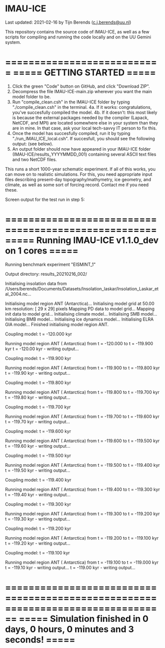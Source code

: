 # IMAU-ICE

Last updated: 2021-02-16 by Tijn Berends (c.j.berends@uu.nl)

This repository contains the source code of IMAU-ICE, as well as a few scripts for compiling and running the code locally and on the UU Gemini system.

===========================
===== GETTING STARTED =====
===========================

1.  Click the green "Code" button on GitHub, and click "Download ZIP".
2.  Decompress the file IMAU-ICE-main.zip wherever you want the main model folder to be.
3.  Run "compile_clean.csh" in the IMAU-ICE folder by typing "./compile_clean.csh" in the terminal.
4a. If it works: congratulations, you've succesfully compiled the model.
4b. If it doesn't: this most likely is because the external packages needed by the compiler (Lapack, NetCDF, and MPI) are located somewhere else in your system than they are in mine. In that case, ask your local tech-savvy IT person to fix this.
5.  Once the model has succesfully compiled, run it by typing "./run_IMAU_ICE_local.csh". If succesfull, you should see the following output: (see below).
6. An output folder should now have appeared in your IMAU-ICE folder (IMAU-ICE/results_YYYYMMDD_001) containing several ASCII text files and two NetCDF files.

This runs a short 1000-year schematic experiment. If all of this works, you can move on to realistic simulations. For this, you need appropriate input files describing present-day topography/mathymetry, ice geometry, and climate, as well as some sort of forcing record. Contact me if you need these.


Screen output for the test run in step 5:
 
 ====================================================
 ===== Running IMAU-ICE v1.1.0_dev on   1 cores =====
 ====================================================
 
  Running benchmark experiment "EISMINT_1"
 
  Output directory: results_20210216_002/
 
  Initialising insolation data from /Users/berends/Documents/Datasets/Insolation_laskar/Insolation_Laskar_etal_2004.nc...
 
  Initialising model region ANT (Antarctica)...
   Initialising model grid at 50.00 km resolution: [  29 x   29] pixels
   Mapping PD      data to model grid...
   Mapping init    data to model grid...
   Initialising climate model...
   Initialising SMB model...
   Initialising BMB model...
   Initialising ice dynamics model...
   Initialising ELRA GIA model...
  Finished initialising model region ANT.
 
 Coupling model: t =  -120.000 kyr
 
  Running model region ANT (   Antarctica) from t =  -120.000 to t =  -119.900 kyr
   t =  -120.00 kyr - writing output...
 
 Coupling model: t =  -119.900 kyr
 
  Running model region ANT (   Antarctica) from t =  -119.900 to t =  -119.800 kyr
   t =  -119.90 kyr - writing output...
 
 Coupling model: t =  -119.800 kyr
 
  Running model region ANT (   Antarctica) from t =  -119.800 to t =  -119.700 kyr
   t =  -119.80 kyr - writing output...
 
 Coupling model: t =  -119.700 kyr
 
  Running model region ANT (   Antarctica) from t =  -119.700 to t =  -119.600 kyr
   t =  -119.70 kyr - writing output...
 
 Coupling model: t =  -119.600 kyr
 
  Running model region ANT (   Antarctica) from t =  -119.600 to t =  -119.500 kyr
   t =  -119.60 kyr - writing output...
 
 Coupling model: t =  -119.500 kyr
 
  Running model region ANT (   Antarctica) from t =  -119.500 to t =  -119.400 kyr
   t =  -119.50 kyr - writing output...
 
 Coupling model: t =  -119.400 kyr
 
  Running model region ANT (   Antarctica) from t =  -119.400 to t =  -119.300 kyr
   t =  -119.40 kyr - writing output...
 
 Coupling model: t =  -119.300 kyr
 
  Running model region ANT (   Antarctica) from t =  -119.300 to t =  -119.200 kyr
   t =  -119.30 kyr - writing output...
 
 Coupling model: t =  -119.200 kyr
 
  Running model region ANT (   Antarctica) from t =  -119.200 to t =  -119.100 kyr
   t =  -119.20 kyr - writing output...
 
 Coupling model: t =  -119.100 kyr
 
  Running model region ANT (   Antarctica) from t =  -119.100 to t =  -119.000 kyr
   t =  -119.10 kyr - writing output...
   t =  -119.00 kyr - writing output...

 ================================================================================
 ===== Simulation finished in  0 days,  0 hours,  0 minutes and  3 seconds! =====
 ================================================================================
